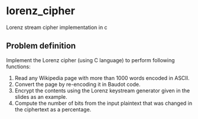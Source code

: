 # lorenz_cipher
Lorenz stream cipher implementation in c

## Problem definition

Implement the Lorenz cipher (using C language) to perform following functions:

1. Read any Wikipedia page with more than 1000 words encoded in ASCII.
2. Convert the page by re-encoding it in Baudot code.
3. Encrypt the contents using the Lorenz keystream generator given in the slides as an example.
4. Compute the number of bits from the input plaintext that was changed in the ciphertext as a percentage.
